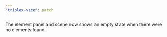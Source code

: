 ```yaml
---
"triplex-vsce": patch
---
```


The element panel and scene now shows an empty state when there were no elements found.
